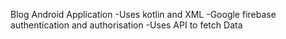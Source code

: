 Blog Android Application
-Uses kotlin and XML
-Google firebase authentication and authorisation 
-Uses API to fetch Data